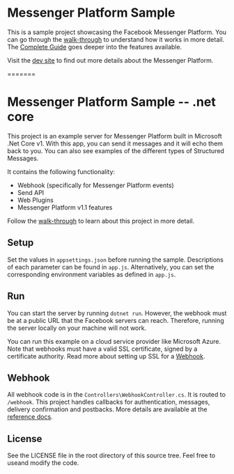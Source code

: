 # Messenger Platform Sample

This is a sample project showcasing the Facebook Messenger Platform. You can go through the [walk-through](https://developers.facebook.com/docs/messenger-platform/quickstart) to understand how it works in more detail. The [Complete Guide](https://developers.facebook.com/docs/messenger-platform/implementation) goes deeper into the features available.

Visit the [dev site](https://developers.facebook.com/docs/messenger-platform/) to find out more details about the Messenger Platform.

=======
# Messenger Platform Sample -- .net core

This project is an example server for Messenger Platform built in Microsoft .Net Core v1. With this app, you can send it messages and it will echo them back to you. You can also see examples of the different types of Structured Messages. 

It contains the following functionality:

* Webhook (specifically for Messenger Platform events)
* Send API 
* Web Plugins
* Messenger Platform v1.1 features

Follow the [walk-through](https://developers.facebook.com/docs/messenger-platform/quickstart) to learn about this project in more detail.

## Setup

Set the values in `appsettings.json` before running the sample. Descriptions of each parameter can be found in `app.js`. Alternatively, you can set the corresponding environment variables as defined in `app.js`.

## Run

You can start the server by running `dotnet run`. However, the webhook must be at a public URL that the Facebook servers can reach. Therefore, running the server locally on your machine will not work.

You can run this example on a cloud service provider like Microsoft Azure. Note that webhooks must have a valid SSL certificate, signed by a certificate authority. Read more about setting up SSL for a [Webhook](https://developers.facebook.com/docs/graph-api/webhooks#setup).

## Webhook

All webhook code is in the `Controllers\WebhookController.cs`. It is routed to `/webhook`. This project handles callbacks for authentication, messages, delivery confirmation and postbacks. More details are available at the [reference docs](https://developers.facebook.com/docs/messenger-platform/webhook-reference).

## License

See the LICENSE file in the root directory of this source tree. Feel free to useand modify the code.

